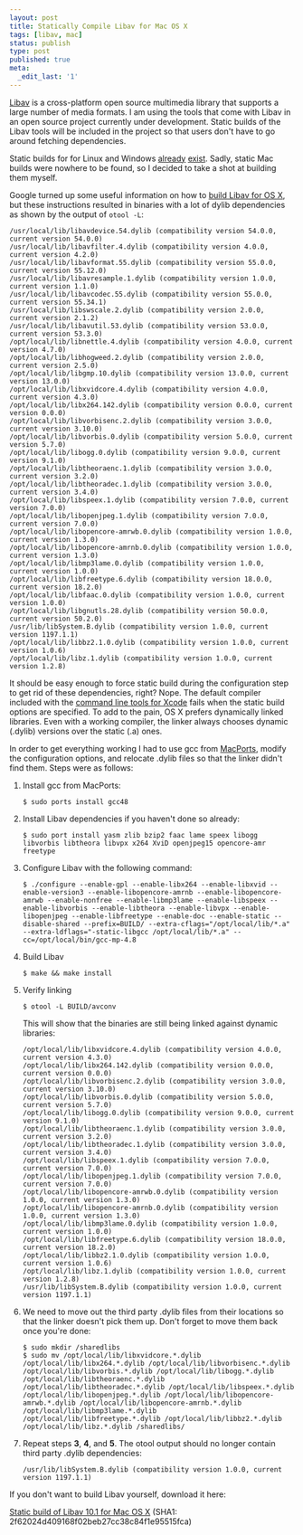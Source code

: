 ```yaml
---
layout: post
title: Statically Compile Libav for Mac OS X
tags: [libav, mac]
status: publish
type: post
published: true
meta:
  _edit_last: '1'
---
```


[Libav](https://libav.org/) is a cross-platform open source multimedia library that supports a large number of media formats.  I am using the tools that come with Libav in an open source project currently under development.  Static builds of the Libav tools will be included in the project so that users don't have to go around fetching dependencies.

Static builds for for Linux and Windows [already](http://johnvansickle.com/libav/) [exist](http://win32.libav.org/releases/).  Sadly, static Mac builds were nowhere to be found, so I decided to take a shot at building them myself.

Google turned up some useful information on how to [build Libav for OS X](http://superuser.com/questions/568464/install-latest-libav-avconv-on-osx), but these instructions resulted in binaries with a lot of dylib dependencies as shown by the output of `otool -L`:

```
/usr/local/lib/libavdevice.54.dylib (compatibility version 54.0.0, current version 54.0.0)
/usr/local/lib/libavfilter.4.dylib (compatibility version 4.0.0, current version 4.2.0)
/usr/local/lib/libavformat.55.dylib (compatibility version 55.0.0, current version 55.12.0)
/usr/local/lib/libavresample.1.dylib (compatibility version 1.0.0, current version 1.1.0)
/usr/local/lib/libavcodec.55.dylib (compatibility version 55.0.0, current version 55.34.1)
/usr/local/lib/libswscale.2.dylib (compatibility version 2.0.0, current version 2.1.2)
/usr/local/lib/libavutil.53.dylib (compatibility version 53.0.0, current version 53.3.0)
/opt/local/lib/libnettle.4.dylib (compatibility version 4.0.0, current version 4.7.0)
/opt/local/lib/libhogweed.2.dylib (compatibility version 2.0.0, current version 2.5.0)
/opt/local/lib/libgmp.10.dylib (compatibility version 13.0.0, current version 13.0.0)
/opt/local/lib/libxvidcore.4.dylib (compatibility version 4.0.0, current version 4.3.0)
/opt/local/lib/libx264.142.dylib (compatibility version 0.0.0, current version 0.0.0)
/opt/local/lib/libvorbisenc.2.dylib (compatibility version 3.0.0, current version 3.10.0)
/opt/local/lib/libvorbis.0.dylib (compatibility version 5.0.0, current version 5.7.0)
/opt/local/lib/libogg.0.dylib (compatibility version 9.0.0, current version 9.1.0)
/opt/local/lib/libtheoraenc.1.dylib (compatibility version 3.0.0, current version 3.2.0)
/opt/local/lib/libtheoradec.1.dylib (compatibility version 3.0.0, current version 3.4.0)
/opt/local/lib/libspeex.1.dylib (compatibility version 7.0.0, current version 7.0.0)
/opt/local/lib/libopenjpeg.1.dylib (compatibility version 7.0.0, current version 7.0.0)
/opt/local/lib/libopencore-amrwb.0.dylib (compatibility version 1.0.0, current version 1.3.0)
/opt/local/lib/libopencore-amrnb.0.dylib (compatibility version 1.0.0, current version 1.3.0)
/opt/local/lib/libmp3lame.0.dylib (compatibility version 1.0.0, current version 1.0.0)
/opt/local/lib/libfreetype.6.dylib (compatibility version 18.0.0, current version 18.2.0)
/opt/local/lib/libfaac.0.dylib (compatibility version 1.0.0, current version 1.0.0)
/opt/local/lib/libgnutls.28.dylib (compatibility version 50.0.0, current version 50.2.0)
/usr/lib/libSystem.B.dylib (compatibility version 1.0.0, current version 1197.1.1)
/opt/local/lib/libbz2.1.0.dylib (compatibility version 1.0.0, current version 1.0.6)
/opt/local/lib/libz.1.dylib (compatibility version 1.0.0, current version 1.2.8)
```

It should be easy enough to force static build during the configuration step to get rid of these dependencies, right?  Nope. The default compiler included with the [command line tools for Xcode](https://developer.apple.com/downloads/index.action) fails when the static build options are specified.  To add to the pain, OS X prefers dynamically linked libraries. Even with a working compiler, the linker always chooses dynamic (.dylib) versions over the static (.a) ones.

In order to get everything working I had to use gcc from [MacPorts](http://www.macports.org/), modify the configuration options, and relocate .dylib files so that the linker didn't find them.  Steps were as follows:

1. Install gcc from MacPorts:

	```
	$ sudo ports install gcc48
	```

2. Install Libav dependencies if you haven't done so already:

	```
	$ sudo port install yasm zlib bzip2 faac lame speex libogg libvorbis libtheora libvpx x264 XviD openjpeg15 opencore-amr freetype
	```

3. Configure Libav with the following command:

	```
	$ ./configure --enable-gpl --enable-libx264 --enable-libxvid --enable-version3 --enable-libopencore-amrnb --enable-libopencore-amrwb --enable-nonfree --enable-libmp3lame --enable-libspeex --enable-libvorbis --enable-libtheora --enable-libvpx --enable-libopenjpeg --enable-libfreetype --enable-doc --enable-static --disable-shared --prefix=BUILD/ --extra-cflags="/opt/local/lib/*.a" --extra-ldflags="-static-libgcc /opt/local/lib/*.a" --cc=/opt/local/bin/gcc-mp-4.8
	```

4. Build Libav

	```
	$ make && make install
	```

5. Verify linking

	```
	$ otool -L BUILD/avconv
	```

	This will show that the binaries are still being linked against dynamic libraries:

	```
	/opt/local/lib/libxvidcore.4.dylib (compatibility version 4.0.0, current version 4.3.0)
	/opt/local/lib/libx264.142.dylib (compatibility version 0.0.0, current version 0.0.0)
	/opt/local/lib/libvorbisenc.2.dylib (compatibility version 3.0.0, current version 3.10.0)
	/opt/local/lib/libvorbis.0.dylib (compatibility version 5.0.0, current version 5.7.0)
	/opt/local/lib/libogg.0.dylib (compatibility version 9.0.0, current version 9.1.0)
	/opt/local/lib/libtheoraenc.1.dylib (compatibility version 3.0.0, current version 3.2.0)
	/opt/local/lib/libtheoradec.1.dylib (compatibility version 3.0.0, current version 3.4.0)
	/opt/local/lib/libspeex.1.dylib (compatibility version 7.0.0, current version 7.0.0)
	/opt/local/lib/libopenjpeg.1.dylib (compatibility version 7.0.0, current version 7.0.0)
	/opt/local/lib/libopencore-amrwb.0.dylib (compatibility version 1.0.0, current version 1.3.0)
	/opt/local/lib/libopencore-amrnb.0.dylib (compatibility version 1.0.0, current version 1.3.0)
	/opt/local/lib/libmp3lame.0.dylib (compatibility version 1.0.0, current version 1.0.0)
	/opt/local/lib/libfreetype.6.dylib (compatibility version 18.0.0, current version 18.2.0)
	/opt/local/lib/libbz2.1.0.dylib (compatibility version 1.0.0, current version 1.0.6)
	/opt/local/lib/libz.1.dylib (compatibility version 1.0.0, current version 1.2.8)
	/usr/lib/libSystem.B.dylib (compatibility version 1.0.0, current version 1197.1.1)
	```

6. We need to move out the third party .dylib files from their locations so that the linker doesn't pick them up. Don't forget to move them back once you're done:

	```
	$ sudo mkdir /sharedlibs
	$ sudo mv /opt/local/lib/libxvidcore.*.dylib /opt/local/lib/libx264.*.dylib /opt/local/lib/libvorbisenc.*.dylib /opt/local/lib/libvorbis.*.dylib /opt/local/lib/libogg.*.dylib /opt/local/lib/libtheoraenc.*.dylib /opt/local/lib/libtheoradec.*.dylib /opt/local/lib/libspeex.*.dylib /opt/local/lib/libopenjpeg.*.dylib /opt/local/lib/libopencore-amrwb.*.dylib /opt/local/lib/libopencore-amrnb.*.dylib /opt/local/lib/libmp3lame.*.dylib /opt/local/lib/libfreetype.*.dylib /opt/local/lib/libbz2.*.dylib /opt/local/lib/libz.*.dylib /sharedlibs/
	```

7. Repeat steps **3**, **4**, and **5**.  The otool output should no longer contain third party .dylib dependencies:

	```
	/usr/lib/libSystem.B.dylib (compatibility version 1.0.0, current version 1197.1.1)
	```

If you don't want to build Libav yourself, download it here:

[Static build of Libav 10.1 for Mac OS X](https://dl.dropboxusercontent.com/s/mmw04ilcmm7jmmo/libav_10.1_osx_static.zip) (SHA1: 2f62024d409168f02beb27cc38c84f1e95515fca)